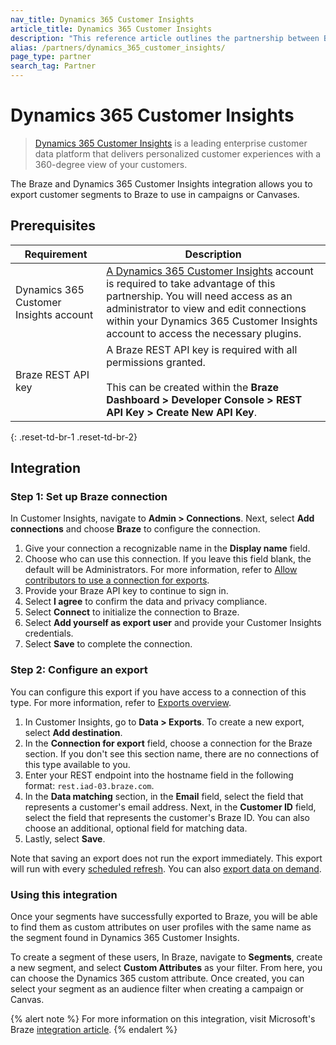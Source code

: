 ```yaml
---
nav_title: Dynamics 365 Customer Insights
article_title: Dynamics 365 Customer Insights
description: "This reference article outlines the partnership between Braze and Dynamics 365 Customer Insights, a leading enterprise customer data platform, that allows you export customer segments to Braze to use in campaigns or Canvases."
alias: /partners/dynamics_365_customer_insights/
page_type: partner
search_tag: Partner
---
```


# Dynamics 365 Customer Insights
 
> [Dynamics 365 Customer Insights](https://dynamics.microsoft.com/en-gb/ai/customer-insights/) is a leading enterprise customer data platform that delivers personalized customer experiences with a 360-degree view of your customers.

The Braze and Dynamics 365 Customer Insights integration allows you to export customer segments to Braze to use in campaigns or Canvases.

## Prerequisites

| Requirement | Description |
| ----------- | ----------- |
| Dynamics 365 Customer Insights account | [A Dynamics 365 Customer Insights](https://dynamics.microsoft.com/en-gb/ai/customer-insights/) account is required to take advantage of this partnership. You will need access as an administrator to view and edit connections within your Dynamics 365 Customer Insights account to access the necessary plugins. |
| Braze REST API key | A Braze REST API key is required with all permissions granted. <br><br> This can be created within the **Braze Dashboard > Developer Console > REST API Key > Create New API Key**. |
{: .reset-td-br-1 .reset-td-br-2}

## Integration

### Step 1: Set up Braze connection

In Customer Insights, navigate to **Admin > Connections**. Next, select **Add connections** and choose **Braze** to configure the connection. 

1. Give your connection a recognizable name in the **Display name** field. 
2. Choose who can use this connection. If you leave this field blank, the default will be Administrators. For more information, refer to [Allow contributors to use a connection for exports](https://docs.microsoft.com/en-us/dynamics365/customer-insights/connections#allow-contributors-to-use-a-connection-for-exports).
3. Provide your Braze API key to continue to sign in.
4. Select **I agree** to confirm the data and privacy compliance.
5. Select **Connect** to initialize the connection to Braze.
6. Select **Add yourself as export user** and provide your Customer Insights credentials.
7. Select **Save** to complete the connection. 

### Step 2: Configure an export

You can configure this export if you have access to a connection of this type. For more information, refer to [Exports overview](https://docs.microsoft.com/en-us/dynamics365/customer-insights/export-destinations#set-up-a-new-export).

1. In Customer Insights, go to **Data > Exports**. To create a new export, select **Add destination**.
2. In the **Connection for export** field, choose a connection for the Braze section. If you don't see this section name, there are no connections of this type available to you. 
3. Enter your REST endpoint into the hostname field in the following format: `rest.iad-03.braze.com`.
4. In the **Data matching** section, in the **Email** field, select the field that represents a customer's email address. Next, in the **Customer ID** field, select the field that represents the customer's Braze ID. You can also choose an additional, optional field for matching data. 
5. Lastly, select **Save**. 

Note that saving an export does not run the export immediately. This export will run with every [scheduled refresh](https://docs.microsoft.com/en-us/dynamics365/customer-insights/system#schedule-tab). You can also [export data on demand](https://docs.microsoft.com/en-us/dynamics365/customer-insights/export-destinations#run-exports-on-demand). 

### Using this integration

Once your segments have successfully exported to Braze, you will be able to find them as custom attributes on user profiles with the same name as the segment found in Dynamics 365 Customer Insights. 

To create a segment of these users, In Braze, navigate to **Segments**, create a new segment, and select **Custom Attributes** as your filter. From here, you can choose the Dynamics 365 custom attribute. Once created, you can select your segment as an audience filter when creating a campaign or Canvas.

{% alert note %}
For more information on this integration, visit Microsoft's Braze [integration article](https://docs.microsoft.com/en-us/dynamics365/customer-insights/export-braze).
{% endalert %}

[1]: {{site.baseurl}}/developer_guide/rest_api/basics/#endpoints
